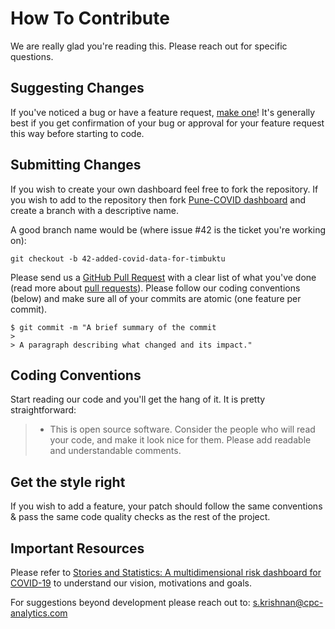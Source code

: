 # How To Contribute

We are really glad you're reading this. Please reach out for specific questions. 

## Suggesting Changes
If you've noticed a bug or have a feature request, [make one](https://github.com/sanjanakrishnan/covid-19-dashboard/issues/new)! It's generally best if you get confirmation of your bug or approval for your feature request this way before starting to code.

## Submitting Changes

If you wish to create your own dashboard feel free to fork the repository. If you wish to add to the repository then fork [Pune-COVID dashboard](https://docs.github.com/en/free-pro-team@latest/github/getting-started-with-github/fork-a-repo) and create a branch with a descriptive name. 

A good branch name would be (where issue #42 is the ticket you're working on):
```
git checkout -b 42-added-covid-data-for-timbuktu
```

Please send us a [GitHub Pull Request](https://github.com/sanjanakrishnan/covid-19-dashboard/compare)  with a clear list of what you've done (read more about [pull requests](https://docs.github.com/en/free-pro-team@latest/github/collaborating-with-issues-and-pull-requests/about-pull-requests)). Please follow our coding conventions (below) and make sure all of your commits are atomic (one feature per commit).

```
$ git commit -m "A brief summary of the commit
> 
> A paragraph describing what changed and its impact."
```

## Coding Conventions
Start reading our code and you'll get the hang of it. It is pretty straightforward:

> - This is open source software. Consider the people who will read your code, and make it look nice for them. Please add readable and understandable comments.


## Get the style right

If you wish to add a feature, your patch should follow the same conventions & pass the same code quality checks as the rest of the project.

## Important Resources

Please refer to [Stories and Statistics: A multidimensional risk dashboard for COVID-19](http://i-dair.org/wp-content/uploads/2020/09/2.-Pune-report_CPC-and-IDAIR-merged.pdf) to understand our vision, motivations and goals. 

For suggestions beyond development please reach out to: s.krishnan@cpc-analytics.com
